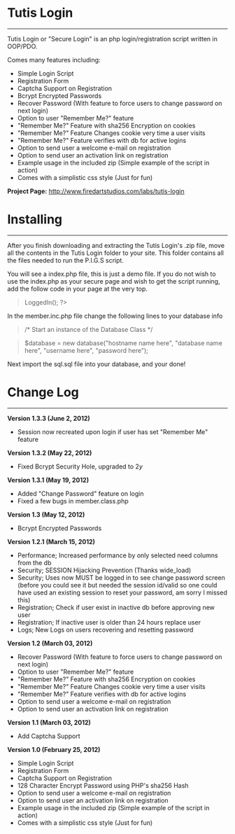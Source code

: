 Tutis Login
=================================
----------------------------------------------------------------
Tutis Login or "Secure Login" is an php login/registration script written in OOP/PDO.

Comes many features including:

* Simple Login Script
* Registration Form
* Captcha Support on Registration
* Bcrypt Encrypted Passwords
* Recover Password (With feature to force users to change password on next login)
* Option to user "Remember Me?" feature
* "Remember Me?" Feature with sha256 Encryption on cookies
* "Remember Me?" Feature Changes cookie very time a user visits
* "Remember Me?" Feature verifies with db for active logins
* Option to send user a welcome e-mail on registration
* Option to send user an activation link on registration
* Example usage in the included zip (Simple example of the script in action)
* Comes with a simplistic css style (Just for fun)

**Project Page:** http://www.firedartstudios.com/labs/tutis-login

Installing
=================================
----------------------------------------------------------------

After you finish downloading and extracting the Tutis Login's .zip file, move all the contents in the Tutis Login folder to your site. This folder contains all the files needed to run the P.I.G.S script.

You will see a index.php file, this is just a demo file. If you do not wish to use the index.php as your secure page and wish to get the script running, add the follow code in your page at the very top.

><?php
>
>	include("assets/member.inc.php");
>
>	$member->LoggedIn();
>
>?>

In the member.inc.php file change the following lines to your database info

>/* Start an instance of the Database Class */

>$database = new database("hostname name here", "database name here", "username here", "password here");

Next import the sql.sql file into your database, and your done!

Change Log
=================================
----------------------------------------------------------------

**Version 1.3.3 (June 2, 2012)**

* Session now recreated upon login if user has set "Remember Me" feature

**Version 1.3.2 (May 22, 2012)**

* Fixed Bcrypt Security Hole, upgraded to $2y$

**Version 1.3.1 (May 19, 2012)**

* Added "Change Password" feature on login
* Fixed a few bugs in member.class.php

**Version 1.3 (May 12, 2012)**

* Bcrypt Encrypted Passwords

**Version 1.2.1 (March 15, 2012)**

* Performance; Increased performance by only selected need columns from the db
* Security; SESSION Hijacking Prevention (Thanks wide_load)
* Security; Uses now MUST be logged in to see change password screen (before you could see it but needed the session id/valid so one could have used an existing session to reset your password, am sorry I missed this)
* Registration; Check if user exist in inactive db before approving new user
* Registration; If inactive user is older than 24 hours replace user
* Logs; New Logs on users recovering and resetting password

**Version 1.2 (March 03, 2012)**

* Recover Password (With feature to force users to change password on next login)
* Option to user "Remember Me?" feature
* "Remember Me?" Feature with sha256 Encryption on cookies
* "Remember Me?" Feature Changes cookie very time a user visits
* "Remember Me?" Feature verifies with db for active logins
* Option to send user a welcome e-mail on registration
* Option to send user an activation link on registration

**Version 1.1 (March 03, 2012)**

* Add Captcha Support

**Version 1.0 (February 25, 2012)**

* Simple Login Script
* Registration Form
* Captcha Support on Registration
* 128 Character Encrypt Password using PHP's sha256 Hash
* Option to send user a welcome e-mail on registration
* Option to send user an activation link on registration
* Example usage in the included zip (Simple example of the script in action)
* Comes with a simplistic css style (Just for fun)
